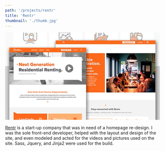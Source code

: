 ```yaml
---
path: '/projects/rentr'
title: 'Rentr'
thumbnail: './thumb.jpg'
---
```


![Rentr](thumb.jpg)

[Rentr](http://www.rentr.com) is a start-up company that was in need of a homepage re-design. I was the sole front-end developer, helped with the layout and design of the site, and even modeled and acted for the videos and pictures used on the site. Sass, Jquery, and Jinja2 were used for the build.